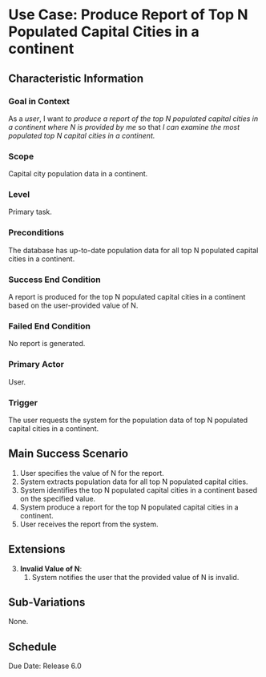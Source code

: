 # Use Case: Produce Report of Top N Populated Capital Cities in a continent

## Characteristic Information

### Goal in Context

As a *user*, I want *to produce a report of the top N populated capital cities in a continent where N is provided by me* so that *I can examine the most populated top N capital cities in a continent.*

### Scope

Capital city population data in a continent.

### Level

Primary task.

### Preconditions

The database has up-to-date population data for all top N populated capital cities in a continent.

### Success End Condition

A report is produced for the top N populated capital cities in a continent based on the user-provided value of N.

### Failed End Condition

No report is generated.

### Primary Actor

User.

### Trigger

The user requests the system for the population data of top N populated capital cities in a continent.

## Main Success Scenario

1. User specifies the value of N for the report.
2. System extracts population data for all top N populated capital cities.
3. System identifies the top N populated capital cities in a continent based on the specified value.
4. System produce a report for the top N populated capital cities in a continent.
5. User receives the report from the system.

## Extensions

3. **Invalid Value of N**:
    1. System notifies the user that the provided value of N is invalid.

## Sub-Variations

None.

## Schedule

Due Date: Release 6.0